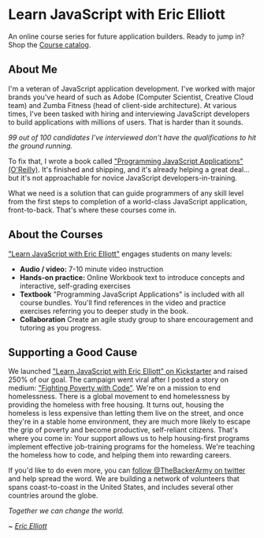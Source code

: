 Learn JavaScript with Eric Elliott
==================================

An online course series for future application builders. Ready to jump in? Shop the [Course catalog](http://learn-javascript.ericelliott.me/programming-javascript-applications/).


## About Me

I'm a veteran of JavaScript application development. I've worked with major brands you've heard of such as Adobe (Computer Scientist, Creative Cloud team) and Zumba Fitness (head of client-side architecture). At various times, I've been tasked with hiring and interviewing JavaScript developers to build applications with millions of users. That is harder than it sounds.

*99 out of 100 candidates I've interviewed don't have the qualifications to hit the ground running.*

To fix that, I wrote a book called ["Programming JavaScript Applications" (O'Reilly)](http://learn-javascript.ericelliott.me/programming-javascript-applications/). It's finished and shipping, and it's already helping a great deal... but it's not approachable for novice JavaScript developers-in-training.

What we need is a solution that can guide programmers of any skill level from the first steps to completion of a world-class JavaScript application, front-to-back. That's where these courses come in.


## About the Courses

["Learn JavaScript with Eric Elliott"](http://learn-javascript.ericelliott.me/programming-javascript-applications/) engages students on many levels:

* **Audio / video:** 7-10 minute video instruction
* **Hands-on practice:** Online Workbook text to introduce concepts and interactive, self-grading exercises
* **Textbook** "Programming JavaScript Applications" is included with all course bundles. You'll find references in the video and practice exercises referring you to deeper study in the book.
* **Collaboration** Create an agile study group to share encouragement and tutoring as you progress.


## Supporting a Good Cause

We launched ["Learn JavaScript with Eric Elliott" on Kickstarter](https://www.kickstarter.com/projects/ericelliott/learn-javascript) and raised 250% of our goal. The campaign went viral after I posted a story on medium: ["Fighting Poverty with Code"](https://medium.com/the-backer-army/fighting-poverty-with-code-d1ed3ebd982d). We're on a mission to end homelessness. There is a global movement to end homelessness by providing the homeless with free housing. It turns out, housing the homeless is less expensive than letting them live on the street, and once they're in a stable home environment, they are much more likely to escape the grip of poverty and become productive, self-reliant citizens. That's where you come in: Your support allows us to help housing-first programs implement effective job-training programs for the homeless. We're teaching the homeless how to code, and helping them into rewarding careers.

If you'd like to do even more, you can [follow @TheBackerArmy on twitter](https://twitter.com/thebackerarmy) and help spread the word. We are building a network of volunteers that spans coast-to-coast in the United States, and includes several other countries around the globe.



*Together we can change the world.*

*~ [Eric Elliott](twitter.com/_ericelliott)*
